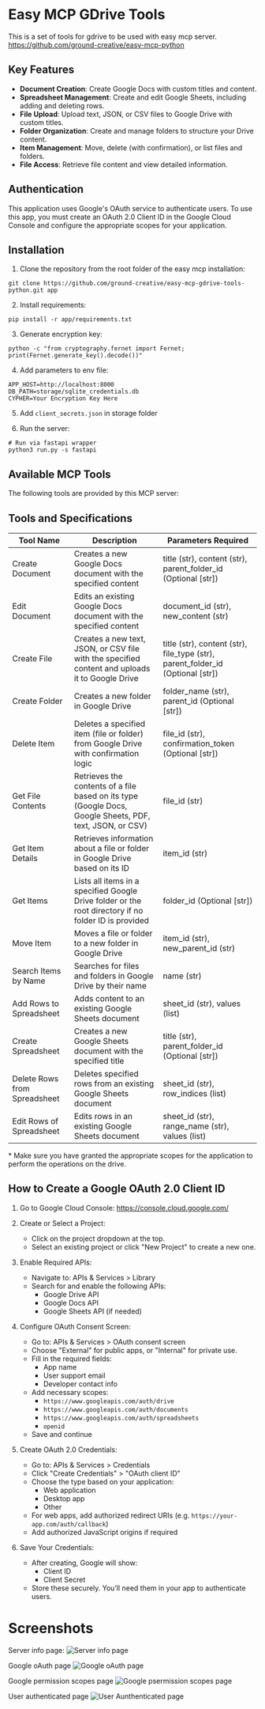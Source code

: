 # Easy MCP GDrive Tools

This is a set of tools for gdrive to be used with easy mcp server.<br>
https://github.com/ground-creative/easy-mcp-python

## Key Features

- **Document Creation**: Create Google Docs with custom titles and content.
- **Spreadsheet Management**: Create and edit Google Sheets, including adding and deleting rows.
- **File Upload**: Upload text, JSON, or CSV files to Google Drive with custom titles.
- **Folder Organization**: Create and manage folders to structure your Drive content.
- **Item Management**: Move, delete (with confirmation), or list files and folders.
- **File Access**: Retrieve file content and view detailed information.

## Authentication

This application uses Google's OAuth service to authenticate users.
To use this app, you must create an OAuth 2.0 Client ID in the Google Cloud Console and configure the appropriate scopes for your application.

## Installation

1. Clone the repository from the root folder of the easy mcp installation:

```
git clone https://github.com/ground-creative/easy-mcp-gdrive-tools-python.git app
```

2. Install requirements:

```
pip install -r app/requirements.txt
```

3. Generate encryption key:

```
python -c "from cryptography.fernet import Fernet; print(Fernet.generate_key().decode())"
```

4. Add parameters to env file:

```
APP_HOST=http://localhost:8000
DB_PATH=storage/sqlite_credentials.db
CYPHER=Your Encryption Key Here
```

5. Add `client_secrets.json` in storage folder

6. Run the server:

```
# Run via fastapi wrapper
python3 run.py -s fastapi
```

## Available MCP Tools

The following tools are provided by this MCP server:

## Tools and Specifications

| Tool Name                    | Description                                                                                              | Parameters Required                                                            |
| ---------------------------- | -------------------------------------------------------------------------------------------------------- | ------------------------------------------------------------------------------ |
| Create Document              | Creates a new Google Docs document with the specified content                                            | title (str), content (str), parent_folder_id (Optional [str])                  |
| Edit Document                | Edits an existing Google Docs document with the specified content                                        | document_id (str), new_content (str)                                           |
| Create File                  | Creates a new text, JSON, or CSV file with the specified content and uploads it to Google Drive          | title (str), content (str), file_type (str), parent_folder_id (Optional [str]) |
| Create Folder                | Creates a new folder in Google Drive                                                                     | folder_name (str), parent_id (Optional [str])                                  |
| Delete Item                  | Deletes a specified item (file or folder) from Google Drive with confirmation logic                      | file_id (str), confirmation_token (Optional [str])                             |
| Get File Contents            | Retrieves the contents of a file based on its type (Google Docs, Google Sheets, PDF, text, JSON, or CSV) | file_id (str)                                                                  |
| Get Item Details             | Retrieves information about a file or folder in Google Drive based on its ID                             | item_id (str)                                                                  |
| Get Items                    | Lists all items in a specified Google Drive folder or the root directory if no folder ID is provided     | folder_id (Optional [str])                                                     |
| Move Item                    | Moves a file or folder to a new folder in Google Drive                                                   | item_id (str), new_parent_id (str)                                             |
| Search Items by Name         | Searches for files and folders in Google Drive by their name                                             | name (str)                                                                     |
| Add Rows to Spreadsheet      | Adds content to an existing Google Sheets document                                                       | sheet_id (str), values (list)                                                  |
| Create Spreadsheet           | Creates a new Google Sheets document with the specified title                                            | title (str), parent_folder_id (Optional [str])                                 |
| Delete Rows from Spreadsheet | Deletes specified rows from an existing Google Sheets document                                           | sheet_id (str), row_indices (list)                                             |
| Edit Rows of Spreadsheet     | Edits rows in an existing Google Sheets document                                                         | sheet_id (str), range_name (str), values (list)                                |

\* Make sure you have granted the appropriate scopes for the application to perform the operations on the drive.

## How to Create a Google OAuth 2.0 Client ID

1. Go to Google Cloud Console:
   https://console.cloud.google.com/

2. Create or Select a Project:

   - Click on the project dropdown at the top.
   - Select an existing project or click "New Project" to create a new one.

3. Enable Required APIs:

   - Navigate to: APIs & Services > Library
   - Search for and enable the following APIs:
     - Google Drive API
     - Google Docs API
     - Google Sheets API (if needed)

4. Configure OAuth Consent Screen:

   - Go to: APIs & Services > OAuth consent screen
   - Choose "External" for public apps, or "Internal" for private use.
   - Fill in the required fields:
     - App name
     - User support email
     - Developer contact info
   - Add necessary scopes:
     - `https://www.googleapis.com/auth/drive`
     - `https://www.googleapis.com/auth/documents`
     - `https://www.googleapis.com/auth/spreadsheets`
     - `openid`
   - Save and continue

5. Create OAuth 2.0 Credentials:

   - Go to: APIs & Services > Credentials
   - Click "Create Credentials" > "OAuth client ID"
   - Choose the type based on your application:
     - Web application
     - Desktop app
     - Other
   - For web apps, add authorized redirect URIs (e.g. `https://your-app.com/auth/callback`)
   - Add authorized JavaScript origins if required

6. Save Your Credentials:
   - After creating, Google will show:
     - Client ID
     - Client Secret
   - Store these securely. You’ll need them in your app to authenticate users.

# Screenshots

Server info page:
![Server info page](screenshots/1.png)

Google oAuth page
![Google oAuth page](screenshots/3.png)

Google permission scopes page
![Google psermission scopes page](screenshots/4.png)

User authenticated page
![User Aunthenticated page](screenshots/5.png)

